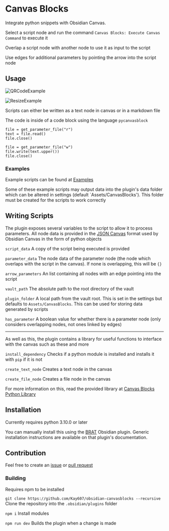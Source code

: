 <!--
![Obsidian Downloads](https://img.shields.io/badge/dynamic/json?logo=obsidian&color=%23483699&label=downloads&query=%24%5B%22{{ pluginID }}%22%5D.downloads&url=https%3A%2F%2Fraw.githubusercontent.com%2Fobsidianmd%2Fobsidian-releases%2Fmaster%2Fcommunity-plugin-stats.json)
-->

# Canvas Blocks

Integrate python snippets with Obsidian Canvas.

Select a script node and run the command `Canvas Blocks: Execute Canvas Command` to execute it

Overlap a script node with another node to use it as input to the script

Use edges for additional parameters by pointing the arrow into the script node

## Usage
![QRCodeExample](https://github.com/Kay607/obsidian-canvasblocks/assets/54263177/fe01115b-3b0a-449e-b09b-1c8ec78a4334)

![ResizeExample](https://github.com/Kay607/obsidian-canvasblocks/assets/54263177/6a768dcb-96c3-4d84-bde0-8538bc88010a)

Scripts can either be written as a text node in canvas or in a markdown file

The code is inside of a code block using the language `pycanvasblock`

```pycanvasblock
file = get_parameter_file("r")
text = file.read()
file.close()

file = get_parameter_file("w")
file.write(text.upper())
file.close()
```

### Examples
Example scripts can be found at [Examples](examples)

Some of these example scripts may output data into the plugin's data folder which can be altered in settings (default `Assets/CanvasBlocks'). This folder must be created for the scripts to work correctly

## Writing Scripts

The plugin exposes several variables to the script to allow it to process parameters. All node data is provided in the [JSON Canvas](https://jsoncanvas.org/) format used by Obsidian Canvas in the form of python objects

`script_data` A copy of the script being executed is provided

`parameter_data` The node data of the parameter node (the node which overlaps with the script in the canvas). If none is overlapping, this will be `{}`

`arrow_parameters` An list containing all nodes with an edge pointing into the script

`vault_path` The absolute path to the root directory of the vault

`plugin_folder` A local path from the vault root. This is set in the settings but defaults to `Assets/CanvasBlocks`. This can be used for storing data generated by scripts

`has_parameter` A boolean value for whether there is a parameter node (only considers overlapping nodes, not ones linked by edges)

---

As well as this, the plugin contains a library for useful functions to interface with the canvas such as these and more

`install_dependency` Checks if a python module is installed and installs it with `pip` if it is not

`create_text_node` Creates a text node in the canvas

`create_file_node` Creates a file node in the canvas

For more information on this, read the provided library at [Canvas Blocks Python Library](resources/canvasblocks-python-lib.py)


## Installation

<!-- Recommended to install from the Obsidian community store. -->

Currently requires python 3.10.0 or later

You can manually install this using the [BRAT](https://github.com/TfTHacker/obsidian42-brat) Obsidian plugin. Generic installation instructions are available on that plugin's documentation.

## Contribution

Feel free to create an [issue](https://github.com/Kay607/obsidian-canvasblocks/issues) or [pull request](https://github.com/Kay607/obsidian-canvasblocks/pulls)

### Building

Requires npm to be installed

`git clone https://github.com/Kay607/obsidian-canvasblocks --recursive` Clone the repository into the `.obsidian/plugins` folder

`npm i` Install modules

`npm run dev` Builds the plugin when a change is made


